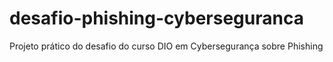 # desafio-phishing-cyberseguranca
Projeto prático do desafio do curso DIO em Cybersegurança sobre Phishing

